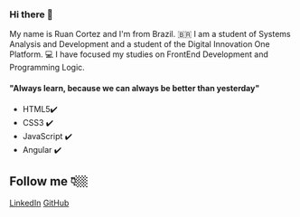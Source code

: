 ### Hi there 👋
My name is Ruan Cortez and I'm from Brazil. 🇧🇷
I am a student of Systems Analysis and Development and a student of the Digital Innovation One Platform. 💻
I have focused my studies on FrontEnd Development and Programming Logic.
#### "Always learn, because we can always be better than yesterday"
* HTML5✔️
* CSS3    ✔️
* JavaScript ✔️
* Angular ✔️

## Follow me 👇🏼
[LinkedIn](https://www.linkedin.com/in/ruan-cortez-159b96188/)
[GitHub](www.github.com/ruancortez)

<!--
**ruancortez/ruancortez** is a ✨ _special_ ✨ repository because its `README.md` (this file) appears on your GitHub profile.

Here are some ideas to get you started:

- 🔭 I’m currently working on ...
- 🌱 I’m currently learning ...
- 👯 I’m looking to collaborate on ...
- 🤔 I’m looking for help with ...
- 💬 Ask me about ...
- 📫 How to reach me: ...
- 😄 Pronouns: ...
- ⚡ Fun fact: ...
-->

